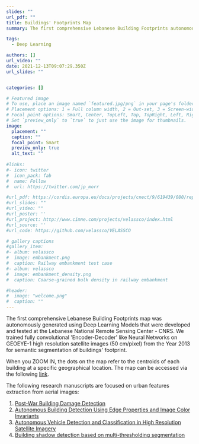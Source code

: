 ```yaml
---
slides: ""
url_pdf: ""
title: Buildings' Footprints Map
summary: The first comprehensive Lebanese Building Footprints autonomously generated using Deep Learning.

tags:
  - Deep Learning

authors: []
url_video: ""
date: 2021-12-13T09:07:29.350Z
url_slides: ""


categories: []

# Featured image
# To use, place an image named `featured.jpg/png` in your page's folder.
# Placement options: 1 = Full column width, 2 = Out-set, 3 = Screen-width
# Focal point options: Smart, Center, TopLeft, Top, TopRight, Left, Right, BottomLeft, Bottom, BottomRight
# Set `preview_only` to `true` to just use the image for thumbnails.
image:
  placement: ""
  caption: ""
  focal_point: Smart
  preview_only: true
  alt_text: ""
  
#links:
#- icon: twitter
#  icon_pack: fab
#  name: Follow
#  url: https://twitter.com/jp_morr

#url_pdf: https://cordis.europa.eu/docs/projects/cnect/9/619439/080/reports/001-VELaSSCoFinalReport1summary.pdf
#url_slides: ""
#url_video: ""
#url_poster: ''
#url_project: http://www.cimne.com/projects/velassco/index.html
#url_source: ''
#url_code: https://github.com/velassco/VELASSCO

# gallery captions
#gallery_item:
#- album: velassco
#  image: embankment.png
#  caption: Railway embankment test case
#- album: velassco
#  image: embankment_density.png
#  caption: Coarse-grained bulk density in railway embankment

#header:
#  image: "welcome.png"
#  caption: ""
---
```


The first comprehensive Lebanese Building Footprints map was autonomously generated using Deep Learning Models that were developed and tested at the Lebanese National Remote Sensing Center - CNRS.
We trained fully convolutional 'Encoder-Decoder' like Neural Networks on GEOEYE-1 high resolution satellite images (50 cm/pixel) from the Year 2013 for semantic segmentation of buildings' footprint.

When you ZOOM IN, the dots on the map refer to the centroids of each building at a specific geographical location. The map can be accessed via the following <a href="http://geo.cnrs.edu.lb/urbanmap/" target="_blank">link</a>.

 The following research manuscripts are focused on urban features extraction from aerial images:

1. <a href="https://www.mdpi.com/2504-3900/2/7/359" target="_blank">Post-War Building Damage Detection</a>
2. <a href="https://www.mdpi.com/2075-5309/8/5/65" target="_blank">Autonomous Building Detection Using Edge Properties and Image Color Invariants</a>
3. <a href="https://ieeexplore.ieee.org/abstract/document/8672712" target="_blank"> Autonomous Vehicle Detection and Classification in High Resolution Satellite Imagery</a>
4. <a href="https://link.springer.com/article/10.1007/s11760-018-1363-0" target="_blank"> Building shadow detection based on multi-thresholding segmentation </a>
